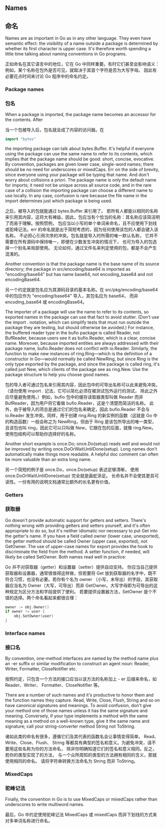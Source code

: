 ## Names

## 命名

Names are as important in Go as in any other language. They even have semantic effect: the visibility of a name outside a package is determined by whether its first character is upper case. It's therefore worth spending a little time talking about naming conventions in Go programs.

正如命名在其它语言中的地位，它在 Go 中同样重要。有时它们甚至会影响语义： 例如，某个名称在包外是否可见，就取决于其首个字符是否为大写字母。 因此有必要花点时间来讨论 Go 程序中的命名约定。

### Package names

### 包名

When a package is imported, the package name becomes an accessor for the contents. After

当一个包被导入后，包名就会成了内容的访问器。在

``` go
import "bytes"
```
the importing package can talk about bytes.Buffer. It's helpful if everyone using the package can use the same name to refer to its contents, which implies that the package name should be good: short, concise, evocative. By convention, packages are given lower case, single-word names; there should be no need for underscores or mixedCaps. Err on the side of brevity, since everyone using your package will be typing that name. And don't worry about collisions a priori. The package name is only the default name for imports; it need not be unique across all source code, and in the rare case of a collision the importing package can choose a different name to use locally. In any case, confusion is rare because the file name in the import determines just which package is being used.

之后，被导入的包就能通过 bytes.Buffer 来引用了。 若所有人都能以相同的名称来引用其内容，这将大有裨益，因此，包应当有个恰当的名称：其名称应该简洁明了而易于理解。按照惯例， 包应当以小写的单个单词来命名，且不应使用下划线或驼峰记法。err 的命名就是出于简短考虑的，因为任何使用该包的人都会键入该名称。 不必担心引用次序的冲突。包名就是导入时所需的唯一默认名称， 它并不需要在所有源码中保持唯一，即便在少数发生冲突的情况下， 也可为导入的包选择一个别名来局部使用。 无论如何，通过文件名来判定使用的包，都是不会产生混淆的。

Another convention is that the package name is the base name of its source directory; the package in src/encoding/base64 is imported as "encoding/base64" but has name base64, not encoding_base64 and not encodingBase64.

另一个约定就是包名应为其源码目录的基本名称。在 src/pkg/encoding/base64 中的包应作为 "encoding/base64" 导入，其包名应为 base64， 而非 encoding_base64 或 encodingBase64。

The importer of a package will use the name to refer to its contents, so exported names in the package can use that fact to avoid stutter. (Don't use the import . notation, which can simplify tests that must run outside the package they are testing, but should otherwise be avoided.) For instance, the buffered reader type in the bufio package is called Reader, not BufReader, because users see it as bufio.Reader, which is a clear, concise name. Moreover, because imported entities are always addressed with their package name, bufio.Reader does not conflict with io.Reader. Similarly, the function to make new instances of ring.Ring—which is the definition of a constructor in Go—would normally be called NewRing, but since Ring is the only type exported by the package, and since the package is called ring, it's called just New, which clients of the package see as ring.New. Use the package structure to help you choose good names.

包的导入者可通过包名来引用其内容，因此包中的可导出名称可以此来避免冲突。 （请勿使用 import . 记法，它可以简化必须在被测试包外运行的测试， 除此之外应尽量避免使用。）例如，bufio 包中的缓存读取器类型叫做 Reader 而非 BufReader，因为用户将它看做 bufio.Reader，这是个清楚而简洁的名称。 此外，由于被导入的项总是通过它们的包名来确定，因此 bufio.Reader 不会与 io.Reader 发生冲突。同样，用于创建 ring.Ring 的新实例的函数（这就是 Go 中的构造函数）一般会称之为 NewRing，但由于 Ring 是该包所导出的唯一类型，且该包也叫 ring，因此它可以只叫做 New，它跟在包的后面，就像 ring.New。使用包结构可以帮助你选择好的名称。

Another short example is once.Do; once.Do(setup) reads well and would not be improved by writing once.DoOrWaitUntilDone(setup). Long names don't automatically make things more readable. A helpful doc comment can often be more valuable than an extra long name.

另一个简短的例子是 once.Do，once.Do(setup) 表述足够清晰， 使用 once.DoOrWaitUntilDone(setup) 完全就是画蛇添足。 长命名并不会使其更具可读性。一份有用的说明文档通常比额外的长名更有价值。

### Getters

### 获取器

Go doesn't provide automatic support for getters and setters. There's nothing wrong with providing getters and setters yourself, and it's often appropriate to do so, but it's neither idiomatic nor necessary to put Get into the getter's name. If you have a field called owner (lower case, unexported), the getter method should be called Owner (upper case, exported), not GetOwner. The use of upper-case names for export provides the hook to discriminate the field from the method. A setter function, if needed, will likely be called SetOwner. Both names read well in practice:

Go 并不对获取器（getter）和设置器（setter）提供自动支持。 你应当自己提供获取器和设置器，通常很值得这样做，但若要将 Get 放到获取器的名字中，既不符合习惯，也没有必要。若你有个名为 owner （小写，未导出）的字段，其获取器应当名为 Owner（大写，可导出）而非 GetOwner。大写字母即为可导出的这种规定为区分方法和字段提供了便利。 若要提供设置器方法，SetOwner 是个不错的选择。两个命名看起来都很合理：

``` go
owner := obj.Owner()
if owner != user {
	obj.SetOwner(user)
}
```

### Interface names

### 接口名

By convention, one-method interfaces are named by the method name plus an -er suffix or similar modification to construct an agent noun: Reader, Writer, Formatter, CloseNotifier etc.

按照约定，只包含一个方法的接口应当以该方法的名称加上 - er 后缀来命名，如 Reader、Writer、 Formatter、CloseNotifier 等。

There are a number of such names and it's productive to honor them and the function names they capture. Read, Write, Close, Flush, String and so on have canonical signatures and meanings. To avoid confusion, don't give your method one of those names unless it has the same signature and meaning. Conversely, if your type implements a method with the same meaning as a method on a well-known type, give it the same name and signature; call your string-converter method String not ToString.

诸如此类的命名有很多，遵循它们及其代表的函数名会让事情变得简单。 Read、Write、Close、Flush、 String 等都具有典型的签名和意义。为避免冲突，请不要用这些名称为你的方法命名， 除非你明确知道它们的签名和意义相同。反之，若你的类型实现了的方法， 与一个众所周知的类型的方法拥有相同的含义，那就使用相同的命名。 请将字符串转换方法命名为 String 而非 ToString。

### MixedCaps

### 驼峰记法

Finally, the convention in Go is to use MixedCaps or mixedCaps rather than underscores to write multiword names.

最后，Go 中约定使用驼峰记法 MixedCaps 或 mixedCaps 而非下划线的方式来对多单词名称进行命名。
